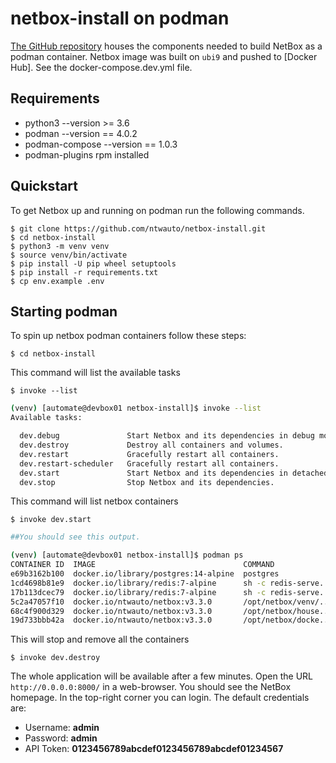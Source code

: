 # netbox-install on podman

[The GitHub repository](netbox-install-github) houses the components needed to build NetBox as a podman container.
Netbox image was built on `ubi9` and pushed to [Docker Hub]. See the docker-compose.dev.yml file.

## Requirements
- python3 --version >= 3.6
- podman --version == 4.0.2
- podman-compose --version == 1.0.3 
- podman-plugins rpm installed

## Quickstart

To get Netbox up and running on podman run the following commands.

```console
$ git clone https://github.com/ntwauto/netbox-install.git
$ cd netbox-install
$ python3 -m venv venv
$ source venv/bin/activate
$ pip install -U pip wheel setuptools
$ pip install -r requirements.txt
$ cp env.example .env
```

## Starting podman

To spin up netbox podman containers follow these steps:

```console
$ cd netbox-install
```
This command will list the available tasks
```console
$ invoke --list 
```
```bash
(venv) [automate@devbox01 netbox-install]$ invoke --list
Available tasks:

  dev.debug               Start Netbox and its dependencies in debug mode.
  dev.destroy             Destroy all containers and volumes.
  dev.restart             Gracefully restart all containers.
  dev.restart-scheduler   Gracefully restart all containers.
  dev.start               Start Netbox and its dependencies in detached mode.
  dev.stop                Stop Netbox and its dependencies.
```
This command will list netbox containers
```console
$ invoke dev.start
```
```bash
##You should see this output.

(venv) [automate@devbox01 netbox-install]$ podman ps
CONTAINER ID  IMAGE                                 COMMAND               CREATED         STATUS             PORTS                   NAMES
e69b3162b100  docker.io/library/postgres:14-alpine  postgres              24 seconds ago  Up 24 seconds ago                          netbox_devel_postgres_1
1cd4698b81e9  docker.io/library/redis:7-alpine      sh -c redis-serve...  22 seconds ago  Up 23 seconds ago                          netbox_devel_redis_1
17b113dcec79  docker.io/library/redis:7-alpine      sh -c redis-serve...  21 seconds ago  Up 21 seconds ago                          netbox_devel_redis-cache_1
5c2a47057f10  docker.io/ntwauto/netbox:v3.3.0       /opt/netbox/venv/...  19 seconds ago  Up 19 seconds ago                          netbox_devel_netbox-worker_1
68c4f900d329  docker.io/ntwauto/netbox:v3.3.0       /opt/netbox/house...  17 seconds ago  Up 17 seconds ago                          netbox_devel_netbox-housekeeping_1
19d733bbb42a  docker.io/ntwauto/netbox:v3.3.0       /opt/netbox/docke...  14 seconds ago  Up 12 seconds ago  0.0.0.0:8000->8080/tcp  netbox_devel_netbox_1

```
This will stop and remove all the containers
```console
$ invoke dev.destroy
```

The whole application will be available after a few minutes.
Open the URL `http://0.0.0.0:8000/` in a web-browser.
You should see the NetBox homepage.
In the top-right corner you can login.
The default credentials are:

* Username: **admin**
* Password: **admin**
* API Token: **0123456789abcdef0123456789abcdef01234567**
